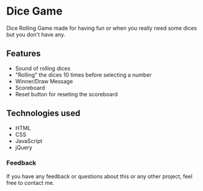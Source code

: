 # Dice Game

Dice Rolling Game made for having fun or when you really need some dices but you don't have any.

## Features

- Sound of rolling dices
- "Rolling" the dices 10 times before selecting a number
- Winner/Draw Message
- Scoreboard
- Reset button for reseting the scoreboard


## Technologies used

- HTML
- CSS
- JavaScript
- jQuery

### Feedback

If you have any feedback or questions about this or any other project, feel free to contact me.
